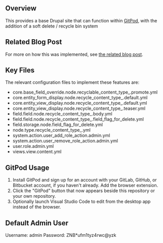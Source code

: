 ## Overview

This provides a base Drupal site that can function within [GitPod](https://gitpod.io), with the addition of a soft delete / recycle bin system

## Related Blog Post

For more on how this was implemented, see [the related blog post](https://ryanrobinson.technology/websites/drupal/recycle-bin/).

## Key Files

The relevant configuration files to implement these features are:

- core.base_field_override.node.recyclable_content_type_.promote.yml
- core.entity_form_display.node.recycle_content_type_.default.yml
- core.entity_view_display.node.recycle_content_type_.default.yml
- core.entity_view_display.node.recycle_content_type_.teaser.yml
- field.field.node.recycle_content_type_.body.yml
- field.field.node.recycle_content_type_.field_flag_for_delete.yml
- field.storage.node.field_flag_for_delete.yml
- node.type.recycle_content_type_.yml
- system.action.user_add_role_action.admin.yml
- system.action.user_remove_role_action.admin.yml
- user.role.admin.yml
- views.view.content.yml

## GitPod Usage

1. Install GitPod and sign up for an account with your GitLab, GitHub, or Bitbucket account, if you haven't already. Add the browser extension.
1. Click the "GitPod" button that now appears beside this repository or your own repository.
1. Optionally launch Visual Studio Code to edit from the desktop app instead of the browser.

## Default Admin User

Username: admin
Password: ZNB*ufm1tyz4rwc@yzk